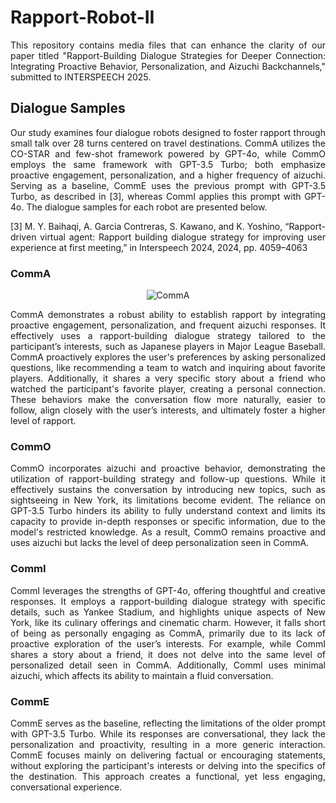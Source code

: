 # Rapport-Robot-II
<p align="justify">
This repository contains media files that can enhance the clarity of our paper titled "Rapport-Building Dialogue Strategies for Deeper Connection: Integrating Proactive Behavior, Personalization, and Aizuchi Backchannels," submitted to INTERSPEECH 2025.
</p>

## Dialogue Samples
<p align="justify">
Our study examines four dialogue robots designed to foster rapport through small talk over 28 turns centered on travel destinations. CommA utilizes the CO-STAR and few-shot framework powered by GPT-4o, while CommO employs the same framework with GPT-3.5 Turbo; both emphasize proactive engagement, personalization, and a higher frequency of aizuchi. Serving as a baseline, CommE uses the previous prompt with GPT-3.5 Turbo, as described in [3], whereas CommI applies this prompt with GPT-4o. The dialogue samples for each robot are presented below.
</p>

<p align="justify">
[3] M. Y. Baihaqi, A. Garcia Contreras, S. Kawano, and K. Yoshino, “Rapport-driven virtual agent: Rapport building dialogue strategy for improving user experience at first meeting,” in Interspeech 2024, 2024, pp. 4059–4063
</p>

### CommA 
<p align="center">
  <img src="https://github.com/user-attachments/assets/0ff6a9c3-33e2-4944-a88a-b854cf789b61" alt="CommA">
</p>

<p align="justify">
CommA demonstrates a robust ability to establish rapport by integrating proactive engagement, personalization, and frequent aizuchi responses. It effectively uses a rapport-building dialogue strategy tailored to the participant’s interests, such as Japanese players in Major League Baseball. CommA proactively explores the user's preferences by asking personalized questions, like recommending a team to watch and inquiring about favorite players. Additionally, it shares a very specific story about a friend who watched the participant's favorite player, creating a personal connection. These behaviors make the conversation flow more naturally, easier to follow, align closely with the user’s interests, and ultimately foster a higher level of rapport.
</p>

### CommO

<p align="justify">
CommO incorporates aizuchi and proactive behavior, demonstrating the utilization of rapport-building strategy and follow-up questions. While it effectively sustains the conversation by introducing new topics, such as sightseeing in New York, its limitations become evident. The reliance on GPT-3.5 Turbo hinders its ability to fully understand context and limits its capacity to provide in-depth responses or specific information, due to the model's restricted knowledge. As a result, CommO remains proactive and uses aizuchi but lacks the level of deep personalization seen in CommA.
</p>

### CommI

<p align="justify">
CommI leverages the strengths of GPT-4o, offering thoughtful and creative responses. It employs a rapport-building dialogue strategy with specific details, such as Yankee Stadium, and highlights unique aspects of New York, like its culinary offerings and cinematic charm. However, it falls short of being as personally engaging as CommA, primarily due to its lack of proactive exploration of the user’s interests. For example, while CommI shares a story about a friend, it does not delve into the same level of personalized detail seen in CommA. Additionally, CommI uses minimal aizuchi, which affects its ability to maintain a fluid conversation.
</p>

### CommE

<p align="justify">
CommE serves as the baseline, reflecting the limitations of the older prompt with GPT-3.5 Turbo. While its responses are conversational, they lack the personalization and proactivity, resulting in a more generic interaction. CommE focuses mainly on delivering factual or encouraging statements, without exploring the participant's interests or delving into the specifics of the destination. This approach creates a functional, yet less engaging, conversational experience.
</p>
